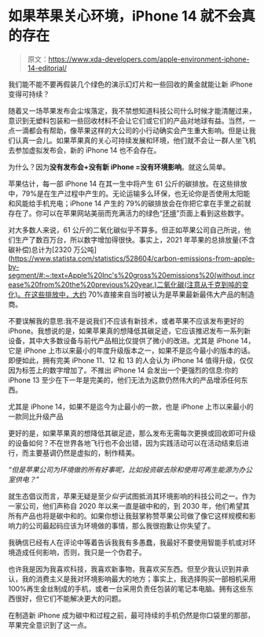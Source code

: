 # 如果苹果关心环境，iPhone 14 就不会真的存在

> 原文：<https://www.xda-developers.com/apple-environment-iphone-14-editorial/>

我们能不能不要再假装几个绿色的演示幻灯片和一些回收的黄金就能让新 iPhone 变得可持续？

随着又一场苹果发布会尘埃落定，我不禁想知道科技公司什么时候才能清醒过来，意识到无塑料包装和一些回收材料不会让它们或它们的产品对地球有益。当然，一点一滴都会有帮助，像苹果这样的大公司的小行动确实会产生重大影响。但是让我们认真一会儿。如果苹果真的关心可持续发展和环境，他们就不会让一群人坐飞机去参加虚拟发布会，新的 iPhone 14 也不会存在。

为什么？因为**没有发布会+没有新 iPhone =没有环境影响**。就这么简单。

苹果估计，每一部 iPhone 14 在其一生中将产生 61 公斤的碳排放。在这些排放中，79%是在生产过程中产生的。无论运输多么环保，也无论你是否使用太阳能和风能给手机充电；iPhone 14 产生的 79%的碳排放会在你把它拿在手里之前就存在了。你可以在苹果网站美丽而充满活力的绿色“[环境](https://www.apple.com/uk/environment/)”页面上看到这些数字。

对大多数人来说，61 公斤的二氧化碳似乎不算多。但正如苹果公司自己所说，他们生产了数百万台，所以数字增加得很快。事实上，2021 年苹果的总排放量(不含碳补偿)总计为[2320 万公吨](https://www.statista.com/statistics/528604/carbon-emissions-from-apple-by-segment/#:~:text=Apple%20Inc's%20gross%20emissions%20(without,increase%20from%20the%20previous%20year.)二氧化碳(注意从千克到吨的变化)。在这些排放中，大约 70%直接来自当时被认为是苹果最新最伟大产品的制造商。

不要误解我的意思:我不是说我们不应该有新技术，或者苹果不应该发布更好的 iPhone。我想说的是，如果苹果真的想降低其碳足迹，它应该推迟发布一系列新设备，其中大多数设备与前代产品相比仅提供了微小的改进。尤其是 iPhone 14，它是 iPhone 上市以来最小的年度升级版本之一，如果不是迄今最小的版本的话。即便如此，拥有完美 iPhone 11、12 和 13 的人会认为 iPhone 14 值得升级，仅仅因为标签上的数字增加了。不推出 iPhone 14 会发出一个更强烈的信息:你的 iPhone 13 至少在下一年是完美的，他们无法为这款仍然伟大的产品增添任何东西。

尤其是 iPhone 14，如果不是迄今为止最小的一款，也是 iPhone 上市以来最小的一款同比升级产品

更好的是，如果苹果真的想降低其碳足迹，那么发布无需每次更换或回收即可升级的设备如何？不在世界各地飞行也不会出错，因为实践活动可以在活动结束后进行，而主要基调仍然是虚拟的，制作精美。

*“但是苹果公司为环境做的所有好事呢，比如投资碳去除和使用可再生能源为办公室供电？”*

就生态倡议而言，苹果无疑是至少*似乎*试图抵消其环境影响的科技公司之一。作为一家公司，他们声称自 2020 年以来一直是碳中和的，到 2030 年，他们希望其所有产品也将是碳中和的。如果你想让我鼓掌称赞苹果公司做了像它这样规模和影响力的公司最起码应该为环境做的事情，那么我很抱歉让你失望了。

我确信已经有人在评论中等着告诉我我有多愚蠢，我最好不要使用智能手机或对环境造成任何影响，否则，我只是一个伪君子。

也许我是因为我喜欢科技，我喜欢新事物，我喜欢买东西。但至少我认识到并承认，我的消费主义是我对环境影响最大的地方；事实上，我选择购买一部相机采用 100%再生金丝制成的手机，或者一台采用负责任包装的笔记本电脑。拥有这些东西很好，但它们不能解决更大的问题。

在制造新 iPhone 成为碳中和过程之前，最可持续的手机仍然是你口袋里的那部，苹果完全意识到了这一点。